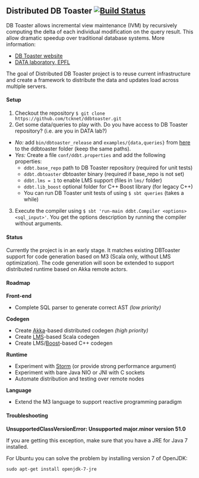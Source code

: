 ## Distributed DB Toaster [![Build Status](https://api.travis-ci.org/TCKnet/DDBToaster.png?branch=master)](https://travis-ci.org/TCKnet/DDBToaster)
DB Toaster allows incremental view maintenance (IVM) by recursively computing
the delta of each individual modification on the query result. This allow dramatic
speedup over traditional database systems. More information:

   * [DB Toaster website](http://www.dbtoaster.org)
   * [DATA laboratory, EPFL](http://data.epfl.ch)

The goal of Distributed DB Toaster project is to reuse current infrastructure and create a framework to distribute the data and updates load across multiple servers.

#### Setup
1. Checkout the repository `$ git clone https://github.com/tcknet/ddbtoaster.git`
2. Get some data/queries to play with. Do you have access to DB Toaster repository? (i.e. are you in DATA lab?)
  - _No:_ add `bin/dbtoaster_release` and `examples/{data,queries}` from [here](http://www.dbtoaster.org/index.php?page=download) to the ddbtoaster folder (keep the same paths).
  - _Yes:_ Create a file `conf/ddbt.properties` and add the following properties:
     - `ddbt.base_repo` path to DB Toaster repository (required for unit tests)
     - `ddbt.dbtoaster` dbtoaster binary (required if base_repo is not set)
     - `ddbt.lms = 1` to enable LMS support (files in `lms/` folder)
     - `ddbt.lib_boost` optional folder for C++ Boost library (for legacy C++)
     - You can run DB Toaster unit tests of  using `$ sbt queries` (takes a while)
3. Execute the compiler using `$ sbt 'run-main ddbt.Compiler <options> <sql_input>'`. You get the options description by running the compiler without arguments.

#### Status
Currently the project is in an early stage. It matches existing DBToaster support for code generation based on M3 (Scala only, without LMS optimization). The code generation will soon be extended to support distributed runtime based on Akka remote actors.

#### Roadmap
__Front-end__

- Complete SQL parser to generate correct AST _(low priority)_

__Codegen__

- Create [Akka](http://akka.io)-based distributed codegen _(high priority)_
- Create [LMS](https://github.com/TiarkRompf/virtualization-lms-core)-based Scala codegen
- Create LMS/[Boost](http://www.boost.org)-based C++ codegen

__Runtime__

- Experiment with [Storm](http://storm-project.net) (or provide strong performance argument)
- Experiment with bare Java NIO or JNI with C sockets
- Automate distribution and testing over remote nodes

__Language__

- Extend the M3 language to support reactive programming paradigm

#### Troubleshooting
__UnsupportedClassVersionError: Unsupported major.minor version 51.0__

If you are getting this exception, make sure that you have a JRE for Java 7 installed. 

For Ubuntu you can solve the problem by installing version 7 of OpenJDK:

`sudo apt-get install openjdk-7-jre`
